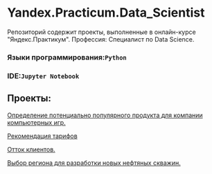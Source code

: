﻿# Yandex.Practicum.Data_Scientist
Репозиторий содержит проекты, выполненные в онлайн-курсе "Яндекс.Практикум". Профессия: Специалист по Data Science.
### Языки программирования:`Python`
### IDE:`Jupyter Notebook`
## Проекты:
[Определение потенциально популярного продукта для компании компьютерных игр.](https://github.com/Victoria-Petrova/Yandex.Practicum.Data_Scientist-main/tree/master/Project_%E2%84%961)

[Рекомендация тарифов]( https://github.com/Victoria-Petrova/Yandex.Practicum.Data_Scientist-main/tree/master/Project_%E2%84%962)

[Отток клиентов.](https://github.com/Victoria-Petrova/Yandex.Practicum.Data_Scientist-main/tree/master/Project_%E2%84%963)

[Выбор региона для разработки новых нефтяных скважин.](https://github.com/Victoria-Petrova/Yandex.Practicum.Data_Scientist-main/tree/master/Project_%E2%84%964)


